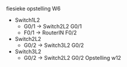 fiesieke opstelling W6
* Switch1L2
	- G0/1 -> Switch2L2 G0/1
	- F0/1 -> RouterIN F0/2
* Switch2L2
	- G0/2 -> Switch3L2 G0/2
* Switch3L2
	- G0/2 -> Switch2L2 G0/2
Opstelling w12 
